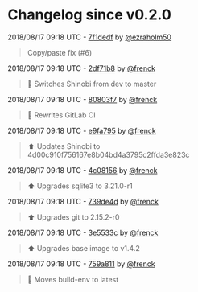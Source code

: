 # Changelog since v0.2.0

2018/08/17 09:18 UTC - [7f1dedf](https://github.com/hassio-addons/addon-shinobi/commit/7f1dedf7867eaab46ce9588957113993ad274f74) by [@ezraholm50](https://github.com/ezraholm50)
> Copy/paste fix (#6) 

2018/08/17 09:18 UTC - [2df71b8](https://github.com/hassio-addons/addon-shinobi/commit/2df71b814a6052d8a1652917e471df17520b436e) by [@frenck](https://github.com/frenck)
> :hammer: Switches Shinobi from dev to master 

2018/08/17 09:18 UTC - [80803f7](https://github.com/hassio-addons/addon-shinobi/commit/80803f745387f38180de723270e1afdda9736a38) by [@frenck](https://github.com/frenck)
> :rocket: Rewrites GitLab CI 

2018/08/17 09:18 UTC - [e9fa795](https://github.com/hassio-addons/addon-shinobi/commit/e9fa79524215e3f1d47c42c7dfc1088857a7876b) by [@frenck](https://github.com/frenck)
> :arrow_up: Updates Shinobi to 4d00c910f756167e8b04bd4a3795c2ffda3e823c 

2018/08/17 09:18 UTC - [4c08156](https://github.com/hassio-addons/addon-shinobi/commit/4c08156a5398014a9315636405ee116f40e5ab93) by [@frenck](https://github.com/frenck)
> :arrow_up: Upgrades sqlite3 to 3.21.0-r1 

2018/08/17 09:18 UTC - [739de4d](https://github.com/hassio-addons/addon-shinobi/commit/739de4dd8d7bef104123bc8048e6a0d23103319a) by [@frenck](https://github.com/frenck)
> :arrow_up: Upgrades git to 2.15.2-r0 

2018/08/17 09:18 UTC - [3e5533c](https://github.com/hassio-addons/addon-shinobi/commit/3e5533c9bfbd77997460440cdfc99e16e3b983d2) by [@frenck](https://github.com/frenck)
> :arrow_up: Upgrades base image to v1.4.2 

2018/08/17 09:18 UTC - [759a811](https://github.com/hassio-addons/addon-shinobi/commit/759a811762d82708bfa56beecc4fa1d36f0bead9) by [@frenck](https://github.com/frenck)
> :rocket: Moves build-env to latest 

